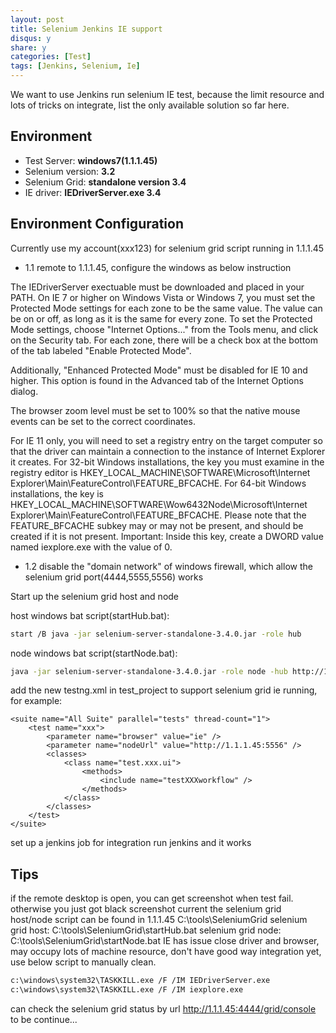```yaml
---
layout: post
title: Selenium Jenkins IE support
disqus: y
share: y
categories: [Test]
tags: [Jenkins, Selenium, Ie]
---
```


We want to use Jenkins run selenium IE test, because the limit resource and lots of tricks on integrate, list the only available solution so far here.

Environment
-----------
+ Test Server: **windows7(1.1.1.45)**
+ Selenium version: **3.2**
+ Selenium Grid: **standalone version 3.4**
+ IE driver: **IEDriverServer.exe 3.4**

Environment Configuration
-------------------------
Currently use my account(xxx123) for selenium grid script running in 1.1.1.45

+ 1.1 remote to 1.1.1.45, configure the windows as below instruction

The IEDriverServer exectuable must be downloaded and placed in your PATH.
On IE 7 or higher on Windows Vista or Windows 7, you must set the Protected Mode settings for each zone to be the same value. The value can be on or off, as long as it is the same for every zone. To set the Protected Mode settings, choose "Internet Options..." from the Tools menu, and click on the Security tab. For each zone, there will be a check box at the bottom of the tab labeled "Enable Protected Mode".

Additionally, "Enhanced Protected Mode" must be disabled for IE 10 and higher. This option is found in the Advanced tab of the Internet Options dialog.

The browser zoom level must be set to 100% so that the native mouse events can be set to the correct coordinates.

For IE 11 only, you will need to set a registry entry on the target computer so that the driver can maintain a connection to the instance of Internet Explorer it creates. For 32-bit Windows installations, the key you must examine in the registry editor is HKEY_LOCAL_MACHINE\SOFTWARE\Microsoft\Internet Explorer\Main\FeatureControl\FEATURE_BFCACHE. For 64-bit Windows installations, the key is HKEY_LOCAL_MACHINE\SOFTWARE\Wow6432Node\Microsoft\Internet Explorer\Main\FeatureControl\FEATURE_BFCACHE. Please note that the FEATURE_BFCACHE subkey may or may not be present, and should be created if it is not present. Important: Inside this key, create a DWORD value named iexplore.exe with the value of 0.

+ 1.2 disable the "domain network" of windows firewall, which allow the selenium grid port(4444,5555,5556) works

Start up the selenium grid host and node

host windows bat script(startHub.bat):
```bash
start /B java -jar selenium-server-standalone-3.4.0.jar -role hub
```
node windows bat script(startNode.bat):
```bash 
java -jar selenium-server-standalone-3.4.0.jar -role node -hub http://1.1.1.45:4444/grid/register -port 5556 -host 1.1.1.45 -nodeStatusCheckTimeout 60000
```

add the new testng.xml in test_project to support selenium grid ie running, for example:
```
<suite name="All Suite" parallel="tests" thread-count="1">
	<test name="xxx">
		<parameter name="browser" value="ie" />
		<parameter name="nodeUrl" value="http://1.1.1.45:5556" />
		<classes>
			<class name="test.xxx.ui">
				<methods>
					<include name="testXXXworkflow" />
				</methods>
			</class>
		</classes>
	</test>
</suite>
```
set up a jenkins job for integration
run jenkins and it works

Tips
----
if the remote desktop is open, you can get screenshot when test fail. otherwise you just got black screenshot
current the selenium grid host/node script can be found in 1.1.1.45 C:\tools\SeleniumGrid
selenium grid host: C:\tools\SeleniumGrid\startHub.bat
selenium grid node:  C:\tools\SeleniumGrid\startNode.bat
IE has issue close driver and browser, may occupy lots of machine resource, don't have good way integration yet, use below script to manually clean.
```bash
c:\windows\system32\TASKKILL.exe /F /IM IEDriverServer.exe
c:\windows\system32\TASKKILL.exe /F /IM iexplore.exe
```
can check the selenium grid status by url http://1.1.1.45:4444/grid/console
to be continue...
